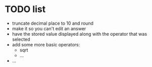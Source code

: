 # TODO list

- truncate decimal place to 10 and round
- make it so you can't edit an answer
- have the stored value displayed along with the operator that was selected
- add some more basic operators:
  - sqrt
  - ...
- ...
